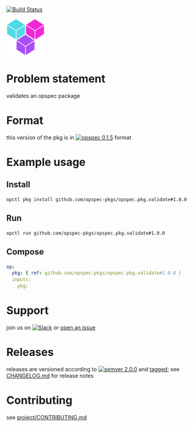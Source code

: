 [![Build Status](https://travis-ci.org/opspec-pkgs/opspec.pkg.validate.svg?branch=master)](https://travis-ci.org/opspec-pkgs/opspec.pkg.validate)

<img src="icon.svg" alt="icon" height="100px">

# Problem statement

validates an opspec package

# Format

this version of the pkg is in [![opspec 0.1.5](https://img.shields.io/badge/opspec-0.1.5-brightgreen.svg?colorA=6b6b6b&colorB=fc16be)](https://opspec.io/0.1.5/packages.html) format

# Example usage

## Install

```shell
opctl pkg install github.com/opspec-pkgs/opspec.pkg.validate#1.0.0
```

## Run

```
opctl run github.com/opspec-pkgs/opspec.pkg.validate#1.0.0
```

## Compose

```yaml
op:
  pkg: { ref: github.com/opspec-pkgs/opspec.pkg.validate#1.0.0 }
  inputs:
    pkg:
```

# Support

join us on
[![Slack](https://opspec-slackin.herokuapp.com/badge.svg)](https://opspec-slackin.herokuapp.com/)
or
[open an issue](https://github.com/opspec-pkgs/opspec.pkg.validate/issues)

# Releases

releases are versioned according to
[![semver 2.0.0](https://img.shields.io/badge/semver-2.0.0-brightgreen.svg)](http://semver.org/spec/v2.0.0.html)
and [tagged](https://git-scm.com/book/en/v2/Git-Basics-Tagging); see
[CHANGELOG.md](CHANGELOG.md) for release notes

# Contributing

see
[project/CONTRIBUTING.md](https://github.com/opspec-pkgs/project/blob/master/CONTRIBUTING.md)
